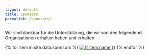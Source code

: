 ```yaml
---
layout: default
title: Sponsors
permalink: /sponsors/
---
```

Wir sind dankbar für die Unterstützung, die wir von den folgendend Organisationen erhalten haben und erhalten:
<div class="sponsors">
    {% for item in site.data.sponsors %}
        <a href="{{ item.link }}"><img src="{{ item.logo }}" alt="{{ item.name }}" title="{{ item.name }}"></a>
    {% endfor %}
</div>
